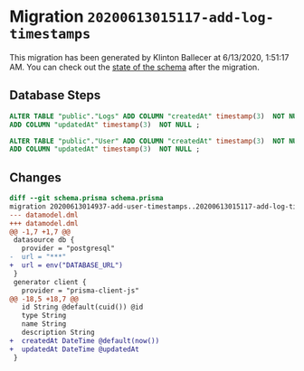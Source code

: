 # Migration `20200613015117-add-log-timestamps`

This migration has been generated by Klinton Ballecer at 6/13/2020, 1:51:17 AM.
You can check out the [state of the schema](./schema.prisma) after the migration.

## Database Steps

```sql
ALTER TABLE "public"."Logs" ADD COLUMN "createdAt" timestamp(3)  NOT NULL DEFAULT CURRENT_TIMESTAMP,
ADD COLUMN "updatedAt" timestamp(3)  NOT NULL ;

ALTER TABLE "public"."User" ADD COLUMN "createdAt" timestamp(3)  NOT NULL DEFAULT CURRENT_TIMESTAMP,
ADD COLUMN "updatedAt" timestamp(3)  NOT NULL ;
```

## Changes

```diff
diff --git schema.prisma schema.prisma
migration 20200613014937-add-user-timestamps..20200613015117-add-log-timestamps
--- datamodel.dml
+++ datamodel.dml
@@ -1,7 +1,7 @@
 datasource db {
   provider = "postgresql"
-  url = "***"
+  url = env("DATABASE_URL")
 }
 generator client {
   provider = "prisma-client-js"
@@ -18,5 +18,7 @@
   id String @default(cuid()) @id
   type String
   name String
   description String
+  createdAt DateTime @default(now())
+  updatedAt DateTime @updatedAt
 }
```


